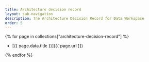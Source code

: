 ```yaml
---
title: Architecture decision record
layout: sub-navigation
description: The Architecture Decision Record for Data Workspace
order: 5
---
```


{% for page in collections["architecture-decision-record"] %}

- [{{ page.data.title }}]({{ page.url }})

{% endfor %}
